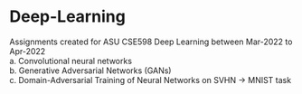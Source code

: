 # Deep-Learning
Assignments created for ASU CSE598 Deep Learning between Mar-2022 to Apr-2022   
a. Convolutional neural networks  
b. Generative Adversarial Networks (GANs)  
c. Domain-Adversarial Training of Neural Networks on SVHN → MNIST task  
